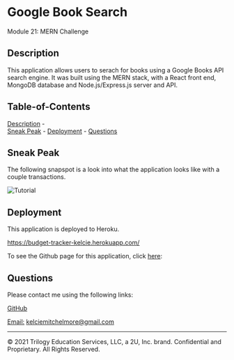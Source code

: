 # Google Book Search

Module 21: MERN Challenge

## Description

This application allows users to serach for books using a Google Books API search engine. It was built using the MERN stack, with a React front end, MongoDB database and Node.js/Express.js server and API. 

## Table-of-Contents 
[Description](#description) -  
[Sneak Peak](#sneak-peak) - 
[Deployment](#deployment) - 
[Questions](#questions)

## Sneak Peak

The following snapspot is a look into what the application looks like with a couple transactions.

![Tutorial](./assets/images/tutorial.png)



## Deployment

This application is deployed to Heroku. 

https://budget-tracker-kelcie.herokuapp.com/

To see the Github page for this application, click [here](https://github.com/kelcmitch97/19-budget-tracker):

## Questions

Please contact me using the following links: 

[GitHub](https://github.com/kelcmitch97)

[Email:](kelciemitchelmore@gmail.com) kelciemitchelmore@gmail.com

- - -
© 2021 Trilogy Education Services, LLC, a 2U, Inc. brand. Confidential and Proprietary. All Rights Reserved.


